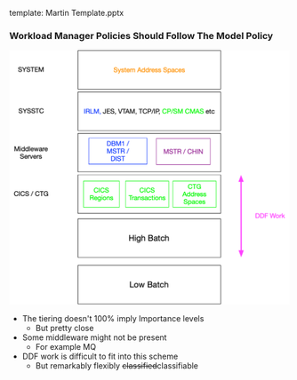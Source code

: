 template: Martin Template.pptx

### Workload Manager Policies Should Follow The Model Policy
<!-- not md2pptx: contentsplit: 2 1 -->
<!-- not md2pptx: contentsplitdirection: h -->

![](WLM-Tiering.png)

* The tiering doesn't 100&percnt; imply Importance levels
  * But pretty close
* Some middleware might not be present
  * For example MQ
* DDF work is difficult to fit into this scheme
  * But remarkably flexibly <del>classified</del>classifiable